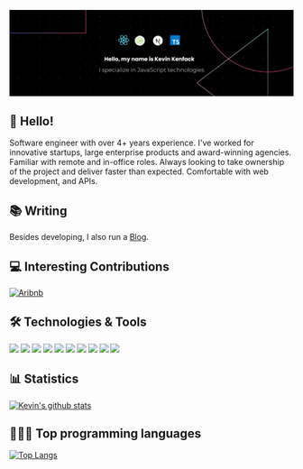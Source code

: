 [![Header](https://github.com/kevinkenfack/KevinKenfack/blob/main/banner.png?raw=true "Header")](https://github.com/kevinkenfack)

## 👋 Hello! 
Software engineer with over 4+ years experience. I've worked for innovative startups, large enterprise products and award-winning agencies. Familiar with remote and in-office roles. Always looking to take ownership of the project and deliver faster than expected. Comfortable with web development, and APIs.

## 📚 Writing
Besides developing, I also run a [Blog](https://blog.kevinkenfack.com).

## 💻 Interesting Contributions
[![Aribnb](https://github-readme-stats.vercel.app/api/pin/?username=airbnb&repo=javascript&theme=theme=midnight-purple&hide_border=true&layout=compact&show_owner=true)](https://github.com/airbnb/javascript/pull/1693)

## 🛠️ Technologies & Tools
![](https://img.shields.io/badge/Code-JavaScript-informational?style=flat&color=informational&logo=javascript)
![](https://img.shields.io/badge/Code-React-informational?style=flat&color=informational&logo=react)
![](https://img.shields.io/badge/Code-TypeScript-informational?style=flat&color=informational)
![](https://img.shields.io/badge/Code-Vue-informational?style=flat&color=informational&logo=vue.js)
![](https://img.shields.io/badge/Code-EcmaScript-informational?style=flat&color=informational)
![](https://img.shields.io/badge/Code-Node-informational?style=flat&color=informational&logo=node.js)
![](https://img.shields.io/badge/Tool-Webpack-informational?style=flat&color=warning&logo=webpack)
![](https://img.shields.io/badge/Tool-Jest-informational?style=flat&color=warning&logo=jest)
![](https://img.shields.io/badge/Tool-SCSS-informational?style=flat&color=warning&logo=sass)
![](https://img.shields.io/badge/Tool-Docker-informational?style=flat&color=warning&logo=docker)

## 📊 Statistics
[![Kevin's github stats](https://github-readme-stats.vercel.app/api?username=kevinkenfack&theme=midnight-purple&show_icons=true&hide_border=true)](https://github.com/anuraghazra/github-readme-stats)

## 🧑🏻‍💻 Top programming languages
[![Top Langs](https://github-readme-stats-sigma-five.vercel.app/api/top-langs/?username=kevinkenfack&langs_count=8&theme=midnight-purple&hide_border=true&layout=compact)](https://github.com/anuraghazra/github-readme-stats)

<!--
**kevinkenfack/kevinkenfack** is a ✨ _special_ ✨ repository because its `README.md` (this file) appears on your GitHub profile.

Here are some ideas to get you started:

- 🔭 I’m currently working on ...
- 🌱 I’m currently learning ...
- 👯 I’m looking to collaborate on ...
- 🤔 I’m looking for help with ...
- 💬 Ask me about ...
- 📫 How to reach me: ...
- 😄 Pronouns: ...
- ⚡ Fun fact: ...
-->
